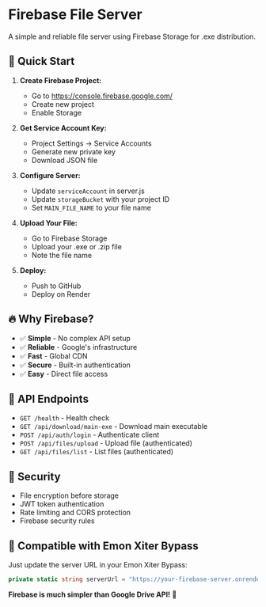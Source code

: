 # Firebase File Server

A simple and reliable file server using Firebase Storage for .exe distribution.

## 🚀 **Quick Start**

1. **Create Firebase Project:**
   - Go to https://console.firebase.google.com/
   - Create new project
   - Enable Storage

2. **Get Service Account Key:**
   - Project Settings → Service Accounts
   - Generate new private key
   - Download JSON file

3. **Configure Server:**
   - Update `serviceAccount` in server.js
   - Update `storageBucket` with your project ID
   - Set `MAIN_FILE_NAME` to your file name

4. **Upload Your File:**
   - Go to Firebase Storage
   - Upload your .exe or .zip file
   - Note the file name

5. **Deploy:**
   - Push to GitHub
   - Deploy on Render

## 🔥 **Why Firebase?**

- ✅ **Simple** - No complex API setup
- ✅ **Reliable** - Google's infrastructure  
- ✅ **Fast** - Global CDN
- ✅ **Secure** - Built-in authentication
- ✅ **Easy** - Direct file access

## 📡 **API Endpoints**

- `GET /health` - Health check
- `GET /api/download/main-exe` - Download main executable
- `POST /api/auth/login` - Authenticate client
- `POST /api/files/upload` - Upload file (authenticated)
- `GET /api/files/list` - List files (authenticated)

## 🔐 **Security**

- File encryption before storage
- JWT token authentication
- Rate limiting and CORS protection
- Firebase security rules

## 🎯 **Compatible with Emon Xiter Bypass**

Just update the server URL in your Emon Xiter Bypass:
```csharp
private static string serverUrl = "https://your-firebase-server.onrender.com";
```

**Firebase is much simpler than Google Drive API!** 🎉
